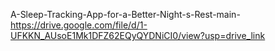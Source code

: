 A-Sleep-Tracking-App-for-a-Better-Night-s-Rest-main-
https://drive.google.com/file/d/1-UFKKN_AUsoE1Mk1DFZ62EQyQYDNiCI0/view?usp=drive_link

